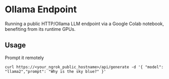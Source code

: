 # Ollama Endpoint
Running a public HTTP/Ollama LLM endpoint via a Google Colab notebook, benefiting from its runtime GPUs. 

## Usage
Prompt it remotely 

```
curl https://<your_ngrok_public_hostname>/api/generate -d '{ "model": "llama2","prompt": "Why is the sky blue?" }'
```
